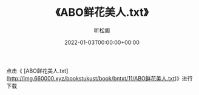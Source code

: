 ﻿---
title:  《ABO鲜花美人.txt》
date:   2022-01-03T00:00:00+00:00
author: 听松阁
layout: post
permalink: /ABO鲜花美人/
categories: 小说
tags: [小说]
---

点击《 [ABO鲜花美人.txt](<a href="http://img.660000.xyz/bookstukust/book/bntxt/11/ABO" target=_blank>http://img.660000.xyz/bookstukust/book/bntxt/11/ABO鲜花美人.txt)》进行下载